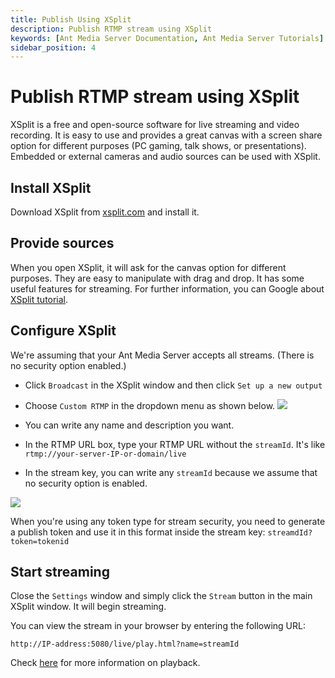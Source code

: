 ```yaml
---
title: Publish Using XSplit 
description: Publish RTMP stream using XSplit
keywords: [Ant Media Server Documentation, Ant Media Server Tutorials]
sidebar_position: 4
---
```


# Publish RTMP stream using XSplit

XSplit is a free and open-source software for live streaming and video recording. It is easy to use and provides a great canvas with a screen share option for different purposes (PC gaming, talk shows, or presentations). Embedded or external cameras and audio sources can be used with XSplit.

## Install XSplit

Download XSplit from [xsplit.com](https://www.xsplit.com/) and install it. 

## Provide sources

When you open  XSplit, it will ask for the canvas option for different purposes. They are easy to manipulate with drag and drop. It has some useful features for streaming. For further information, you can Google about [XSplit tutorial](https://www.google.com/search?q=XSplit+tutorial).

## Configure XSplit

We're assuming that your Ant Media Server accepts all streams. (There is no security option enabled.)

*   Click ```Broadcast``` in the XSplit window and then click ```Set up a new output```
*   Choose ```Custom RTMP``` in the dropdown menu as shown below.
    ![](@site/static/img/publish-live-stream/XSplit/XSplit-Custom-RTMP.png)

*   You can write any name and description you want.
*   In the RTMP URL box, type your RTMP URL without the `streamId`. It's like ```rtmp://your-server-IP-or-domain/live``` 
*   In the stream key, you can write any `streamId` because we assume that no security option is enabled.

![](@site/static/img/publish-live-stream/XSplit/XSplit-settings.png)

When you're using any token type for stream security,  you need to generate a publish token and use it in this format inside the stream key: ```streamdId?token=tokenid```

## Start streaming

Close the ```Settings``` window and simply click the ```Stream``` button in the main XSplit window. It will begin streaming.

You can view the stream in your browser by entering the following URL:

```http://IP-address:5080/live/play.html?name=streamId```

Check [here](https://antmedia.io/docs/category/playing-live-streams/) for more information on playback.
